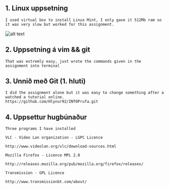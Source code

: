 	

## 1. Linux uppsetning
     
    I used virtual box to install Linux Mint, I only gave it 512Mb ram so it was very slow but worked for this assignment.
    
![alt text](http://s21.postimg.org/50csxngmv/Linuxmint.png "Logo Title Text 1")
     
##  2. Uppsetning á vim && git
     
    That was extremly easy, just wrote the commands given in the assignment into terminal
     
##  3. Unnið með Git (1. hluti)
     
    I did the assignment alone but it was easy to change something after a watched a tutorial online.
    https://github.com/Hlynur92/INTOPrufa.git
     
     
##  4. Uppsettur hugbúnaður
     
     
    Three programs I have installed
     
    VLC - Video Lan organization - LGPC Licence
     
    http://www.videolan.org/vlc/download-sources.html
     
    Mozilla Firefox - Licence MPL 2.0
     
    http://releases.mozilla.org/pub/mozilla.org/firefox/releases/
     
    Transmission - GPL Licence
     
    http://www.transmissionbt.com/about/

